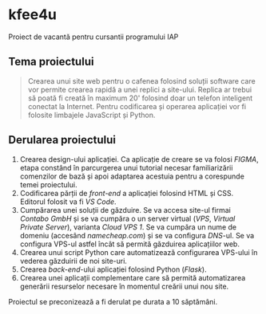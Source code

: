 # kfee4u

Proiect de vacantă pentru cursantii programului IAP

## Tema proiectului

> Crearea unui site web pentru o cafenea folosind soluții software care vor permite crearea rapidă a unei replici a site-ului. Replica ar trebui să poată fi creată în maximum 20' folosind doar un telefon inteligent conectat la Internet.
> Pentru codificarea și operarea aplicației vor fi folosite limbajele JavaScript și Python.

## Derularea proiectului

1. Crearea design-ului aplicației. Ca aplicație de creare se va folosi _FIGMA_, etapa constând în parcurgerea unui tutorial necesar familiarizării comenzilor de bază și apoi adaptarea acestuia pentru a corespunde temei proiectului.
2. Codificarea părții de _front-end_ a aplicației folosind HTML și CSS. Editorul folosit va fi _VS Code_.
3. Cumpărarea unei soluții de găzduire. Se va accesa site-ul firmai _Contabo GmbH_ și se va cumpăra o un server virtual (_VPS_, _Virtual Private Server_), varianta _Cloud VPS 1_. Se va cumpăra un nume de domeniu (accesând _namecheap.com_) și se va configura _DNS_-ul. Se va configura VPS-ul astfel încât să permită găzduirea aplicațiilor web.
4. Crearea unui script Python care automatizează configurarea VPS-ului în vederea găzduirii de noi site-uri.
5. Crearea _back-end_-ului aplicației folosind Python (_Flask_).
6. Crearea unei aplicații complementare care să permită automatizarea generării resurselor necesare în momentul creării unui nou site.

Proiectul se preconizează a fi derulat pe durata a 10 săptămâni.
